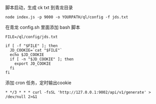 脚本启动，生成 ck txt 到青龙目录

```node index.js -p 9000 -o YOURPATH/ql/config -f jds.txt```

在青龙 config.sh 里面添加 bash 脚本

```
FILE=/ql/config/jds.txt

if [ -f "$FILE" ]; then
  JD_COOKIE=`cat "$FILE"`
  echo $JD_COOKIE
  if [ -n "$JD_COOKIE" ]; then
    export JD_COOKIE
  fi
fi
```
添加 cron 任务，定时输出cookie

```* */3 * * * curl -fsSL 'http://127.0.0.1:9002/api/v1/generate' > /dev/null 2>&1```
